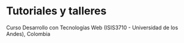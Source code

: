 # Tutoriales y talleres
Curso Desarrollo con Tecnologías Web (ISIS3710 - Universidad de los Andes), Colombia
